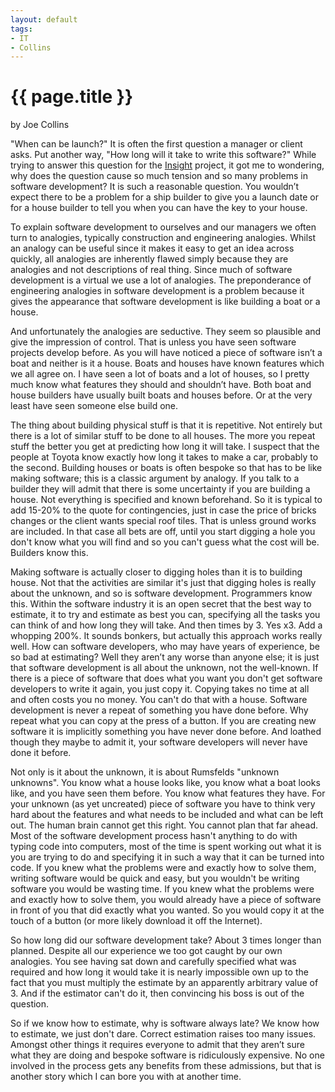 ```yaml
---
layout: default
tags:
- IT
- Collins
---
```

# {{ page.title }}

by Joe Collins

"When can be launch?"  It is often the first question a manager or client asks.  Put another way, "How long will it take to write this software?"  While trying to answer this question for the [Insight](https://insight.blackradley.com) project, it got me to wondering, why does the question cause so much tension and so many problems in software development?  It is such a reasonable question.  You wouldn’t expect there to be a problem for a ship builder to give you a launch date or for a house builder to tell you when you can have the key to your house.  

To explain software development to ourselves and our managers we often turn to analogies, typically construction and engineering analogies. Whilst an analogy can be useful since it makes it easy to get an idea across quickly, all analogies are inherently flawed simply because they are analogies and not descriptions of real thing.  Since much of software development is a virtual we use a lot of analogies.  The preponderance of engineering analogies in software development is a problem because it gives the appearance that software development is like building a boat or a house.  

And unfortunately the analogies are seductive.  They seem so plausible and give the impression of control.  That is unless you have seen software projects develop before.  As you will have noticed a piece of software isn’t a boat and neither is it a house.  Boats and houses have known features which we all agree on.  I have seen a lot of boats and a lot of houses, so I pretty much know what features they should and shouldn’t have.  Both boat and house builders have usually built boats and houses before.  Or at the very least have seen someone else build one.

The thing about building physical stuff is that it is repetitive.  Not entirely but there is a lot of similar stuff to be done to all houses.  The more you repeat stuff the better you get at predicting how long it will take.  I suspect that the people at Toyota know exactly how long it takes to make a car, probably to the second.  Building houses or boats is often bespoke so that has to be like making software; this is a classic argument by analogy.  If you talk to a builder they will admit that there is some uncertainty if you are building a house.  Not everything is specified and known beforehand.  So it is typical to add 15-20% to the quote for contingencies, just in case the price of bricks changes or the client wants special roof tiles.  That is unless ground works are included.  In that case all bets are off, until you start digging a hole you don't know what you will find and so you can't guess what the cost will be.  Builders know this.

Making software is actually closer to digging holes than it is to building house.  Not that the activities are similar it's just that digging holes is really about the unknown, and so is software development.  Programmers know this.  Within the software industry it is an open secret that the best way to estimate, it to try and estimate as best you can, specifying all the tasks you can think of and how long they will take.  And then times by 3.  Yes x3.  Add a whopping 200%.  It sounds bonkers, but actually this approach works really well.  How can software developers, who may have years of experience, be so bad at estimating?  Well they aren’t any worse than anyone else; it is just that software development is all about the unknown, not the well-known.  If there is a piece of software that does what you want you don't get software developers to write it again, you just copy it.  Copying takes no time at all and often costs you no money.  You can't do that with a house.  Software development is never a repeat of something you have done before.  Why repeat what you can copy at the press of a button.  If you are creating new software it is implicitly something you have never done before.  And loathed though they maybe to admit it, your software developers will never have done it before.  

Not only is it about the unknown, it is about Rumsfelds "unknown unknowns".  You know what a house looks like, you know what a boat looks like, and you have seen them before.  You know what features they have.  For your unknown (as yet uncreated) piece of software you have to think very hard about the features and what needs to be included and what can be left out.  The human brain cannot get this right.  You cannot plan that far ahead.  Most of the software development process hasn't anything to do with typing code into computers, most of the time is spent working out what it is you are trying to do and specifying it in such a way that it can be turned into code.  If you knew what the problems were and exactly how to solve them, writing software would be quick and easy, but you wouldn't be writing software you would be wasting time.  If you knew what the problems were and exactly how to solve them, you would already have a piece of software in front of you that did exactly what you wanted.  So you would copy it at the touch of a button (or more likely download it off the Internet).

So how long did our software development take?  About 3 times longer than planned.  Despite all our experience we too got caught by our own analogies.  You see having sat down and carefully specified what was required and how long it would take it is nearly impossible own up to the fact that you must multiply the estimate by an apparently arbitrary value of 3.  And if the estimator can't do it, then convincing his boss is out of the question.

So if we know how to estimate, why is software always late?  We know how to estimate, we just don't dare.  Correct estimation raises too many issues.  Amongst other things it requires everyone to admit that they aren’t sure what they are doing and bespoke software is ridiculously expensive.  No one involved in the process gets any benefits from these admissions, but that is another story which I can bore you with at another time.
